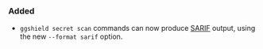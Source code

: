 ### Added

- `ggshield secret scan` commands can now produce [SARIF](https://sarifweb.azurewebsites.net/) output, using the new `--format sarif` option.
